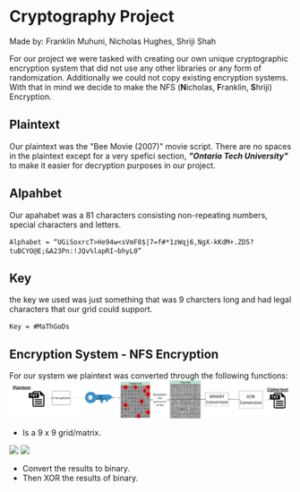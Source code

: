 # Cryptography Project
Made by: Franklin Muhuni, Nicholas Hughes, Shriji Shah 
 
For our project we were tasked with creating our own unique cryptographic encryption system that did not use any other libraries or any form of randomization. Additionally we could not copy existing encryption systems. With that in mind we decide to make the NFS (**N**icholas, **F**ranklin, **S**hriji) Encryption.

## Plaintext
Our plaintext was the "Bee Movie (2007)" movie script. There are no spaces in the plaintext except for a very spefici section, _**"Ontario Tech University"**_ to make it easier for decryption purposes in our project.  
## Alpahbet 
Our apahabet was a 81 characters consisting non-repeating numbers, special characters and letters. 
```
Alphabet = “UGiSoxrcT>He94w<sVmF8$|7=f#*1zWqj6,NgX-kKdM+.ZD5?tuBCYO@E;&A23Pn:!JQv%lapRI~bhyL0”
 ```
## Key
the key we used was just something that was 9 charcters long and had legal characters that our grid could support. 
```
Key = #MaThGoDs
```


## Encryption System - NFS Encryption 
For our system we plaintext was converted through the following functions: 
![Diagram](https://github.com/OzymandiasThe2/Cryptography-Project/blob/092f40d439d1d00857fadc9861f8a1220a2da30d/assets/NSF%20Diagram%20Encryption%20Version.png)


- Is a 9 x 9 grid/matrix. 
<img src="https://i.imgur.com/Iqo1lq3.png" width="500">
<img src="https://i.imgur.com/Vh3h6yf.png" width="">

- Convert the results to binary. 
- Then XOR the results of binary.



 


